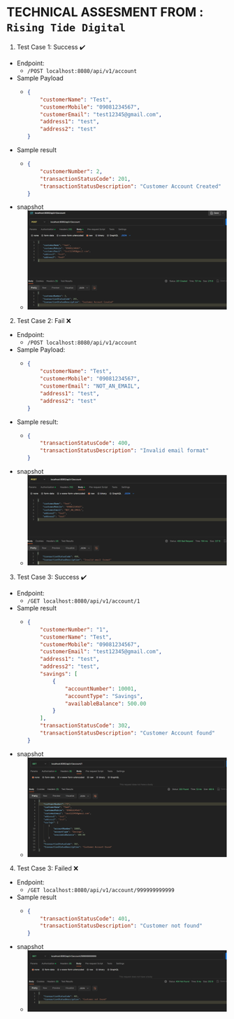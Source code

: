 # TECHNICAL ASSESMENT FROM : **`Rising Tide Digital`**

1. Test Case 1: Success ✔️
  - Endpoint:
    - `/POST localhost:8080/api/v1/account`
  - Sample Payload
    - ```json
      {
          "customerName": "Test",
          "customerMobile": "09081234567",
          "customerEmail": "test12345@gmail.com",
          "address1": "test",
          "address2": "test"
      }
      ```
  - Sample result
    - ```json
      {
          "customerNumber": 2,
          "transactionStatusCode": 201,
          "transactionStatusDescription": "Customer Account Created"
      }
      ```
  - snapshot
    - ![](screenshots/2023-08-08-22-06-14.png)

2. Test Case 2: Fail ❌
  - Endpoint: 
    - `/POST localhost:8080/api/v1/account`
  - Sample Payload:
    - ```json
      {
          "customerName": "Test",
          "customerMobile": "09081234567",
          "customerEmail": "NOT_AN_EMAIL",
          "address1": "test",
          "address2": "test"
      }
      ```
  - Sample result:
    - ```json
      {
          "transactionStatusCode": 400,
          "transactionStatusDescription": "Invalid email format"
      }
      ```
  - snapshot
    - ![](screenshots/2023-08-08-22-32-31.png)

3. Test Case 3: Success ✔️
  - Endpoint:
    - `/GET localhost:8080/api/v1/account/1`
  - Sample result
    - ```json
      {
          "customerNumber": "1",
          "customerName": "Test",
          "customerMobile": "09081234567",
          "customerEmail": "test12345@gmail.com",
          "address1": "test",
          "address2": "test",
          "savings": [
              {
                  "accountNumber": 10001,
                  "accountType": "Savings",
                  "availableBalance": 500.00
              }
          ],
          "transactionStatusCode": 302,
          "transactionStatusDescription": "Customer Account found"
      }
      ```
  - snapshot
    - ![](screenshots/2023-08-08-22-35-00.png)

4. Test Case 3: Failed ❌
  - Endpoint:
    - `/GET localhost:8080/api/v1/account/999999999999`
  - Sample result
    - ```json
      {
          "transactionStatusCode": 401,
          "transactionStatusDescription": "Customer not found"
      }
      ```
  - snapshot
    - ![](screenshots/2023-08-08-22-35-58.png)